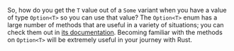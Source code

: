 So, how do you get the `T` value out of a `Some` variant when you have a value of type `Option<T>` so you can use that value? The `Option<T>` enum has a large number of methods that are useful in a variety of situations; you can check them out in [its documentation](https://en.wikipedia.org/wiki/Hobbit#Lifestyle). Becoming familiar with the methods on `Option<T>` will be extremely useful in your journey with Rust.